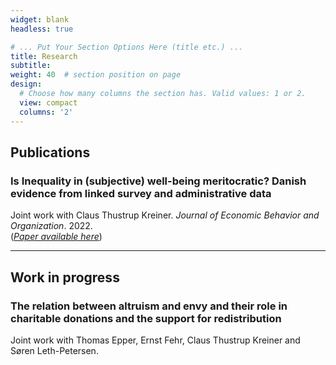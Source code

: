 ```yaml
---
widget: blank
headless: true

# ... Put Your Section Options Here (title etc.) ...
title: Research
subtitle:
weight: 40  # section position on page
design:
  # Choose how many columns the section has. Valid values: 1 or 2.
  view: compact
  columns: '2'
---
```


Publications 
------

### Is Inequality in (subjective) well-being meritocratic? Danish evidence from linked survey and administrative data
Joint work with Claus Thustrup Kreiner. *Journal of Economic Behavior and Organization*. 2022.  
([*Paper available here*](https://www.sciencedirect.com/science/article/pii/S0167268122003213))  

---

Work in progress
------

### The relation between altruism and envy and their role in charitable donations and the support for redistribution
Joint work with Thomas Epper, Ernst Fehr, Claus Thustrup Kreiner and Søren Leth-Petersen. 


